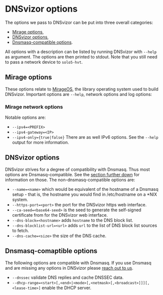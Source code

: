 # DNSvizor options

The options we pass to DNSvizor can be put into three overall categories:
- [Mirage options](#mirage-options),
- [DNSvizor options](#dnsvizor-options),
- [Dnsmasq-compatible options](#dnsmasq-compatible-options).

All options with a description can be listed by running DNSvizor with `--help` as argument.
The options are then printed to stdout.
Note that you still need to pass a network device to `solo5-hvt`.

## Mirage options
These options relate to [MirageOS][mirage], the library operating system used to build DNSvizor.
Important options are `--help`, network options and log options:

### Mirage network options
Notable options are:
- `--ipv4=<PREFIX>`
- `--ipv4-gateway=<IP>`
- `--ipv4-only={true|false}`
There are as well IPv6 options.
See the `--help` output for more information.

## DNSvizor options
DNSvizor strives for a degree of compatibility with Dnsmasq.
Thus most options are Dnsmasq-compatible.
See the [section further down](#dnsmasq-compatible-options) for information on those.
The non-dnsmasq-compatible options are:

- `--name=<name>` which would be equivalent of the hostname of a Dnsmasq setup - that is, the hostname you would find in /etc/hostname on a \*NIX system.
- `--https-port=<port>` the port for the DNSvizor https web interface.
- `--ca-seed=<base64-seed>` is the seed to generate the self-signed certificate from for the DNSvizor web interface.
- `--dns-block=<hostname>` adds `hostname` to the DNS block list.
- `--dns-blocklist-url=<url>` adds `url` to the list of DNS block list sources to fetch.
- `--dns-cache=<size>` the size of the DNS cache.
<!-- TODO: --dns-upstream -->

## Dnsmasq-comaptible options
The following options are compatible with Dnsmasq.
If you use Dnsmasq and are missing any options in DNSvizor please [reach out to us][contact].

- `--dnssec` validate DNS replies and cache DNSSEC data.
- `--dhcp-range=<start>[,<end>|<mode>[,<netmask>[,<broadcast>]]][,<lease-time>]` enable the DHCP server.

[mirage]: https://mirageos.org/
[contact]: https://robur.coop/Contact
